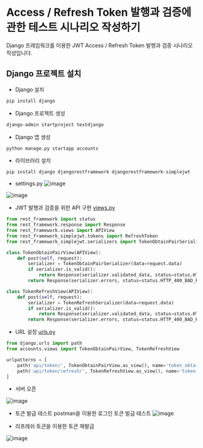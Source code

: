 # Access / Refresh Token 발행과 검증에 관한 테스트 시나리오 작성하기
Django 프레임워크를 이용한 JWT Access / Refresh Token 발행과 검증 시나리오 작성입니다.

## Django 프로젝트 설치
* Django 설치
```bash
pip install django
```

* Django 프로젝트 생성
```bash
django-admin startproject testdjango
```

* Django 앱 생성
```bash
python manage.py startapp accounts
```

* 라이브러리 설치
```bash
pip install django djangorestframework djangorestframework-simplejwt
```

* settings.py
![image](https://github.com/user-attachments/assets/ce9956da-421d-413b-9f97-c456aa8a9e56)

![image](https://github.com/user-attachments/assets/41522f33-7d46-47bc-b306-2509fdd81693)


* JWT 발행과 검증을 위한 API 구현
[views.py](../accounts/views.py)
```python
from rest_framework import status
from rest_framework.response import Response
from rest_framework.views import APIView
from rest_framework_simplejwt.tokens import RefreshToken
from rest_framework_simplejwt.serializers import TokenObtainPairSerializer, TokenRefreshSerializer

class TokenObtainPairView(APIView):
    def post(self, request):
        serializer = TokenObtainPairSerializer(data=request.data)
        if serializer.is_valid():
            return Response(serializer.validated_data, status=status.HTTP_200_OK)
        return Response(serializer.errors, status=status.HTTP_400_BAD_REQUEST)

class TokenRefreshView(APIView):
    def post(self, request):
        serializer = TokenRefreshSerializer(data=request.data)
        if serializer.is_valid():
            return Response(serializer.validated_data, status=status.HTTP_200_OK)
        return Response(serializer.errors, status=status.HTTP_400_BAD_REQUEST)
```
* URL 설정
[urls.py](../testdjango/urls.py)
```python
from django.urls import path
from accounts.views import TokenObtainPairView, TokenRefreshView

urlpatterns = [
    path('api/token/', TokenObtainPairView.as_view(), name='token_obtain_pair'),
    path('api/token/refresh/', TokenRefreshView.as_view(), name='token_refresh'),
]
```

* 서버 오픈

![image](https://github.com/user-attachments/assets/74550bc9-c9d0-4948-9f4a-cc68b1729baf)


* 토큰 발급 테스트
  postman을 이용한 로그인 토큰 발급 테스트
![image](https://github.com/user-attachments/assets/b29bd7c3-5de7-433f-ade6-712bf2357bf9)


* 리프레쉬 토큰을 이용한 토큰 재발급

![image](https://github.com/user-attachments/assets/a38d9d36-73c4-4b87-96bc-9f8f61703370)

